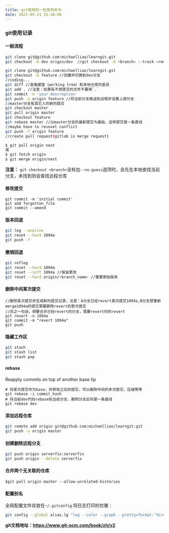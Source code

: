 ```yaml
---
title: git使用的一些常用命令
date: 2021-05-21 15:38:06
---
```



### git使用记录

#### 一般流程

```bash
git clone git@github.com:michaelliao/learngit.git
git checkout -b dev origin/dev  //git checkout -b <branch> --track <remote>/<branch>
```
```bash
git clone git@github.com:michaelliao/learngit.git
git checkout -b feature //创建并切换到dev分支
//coding...
git diff //查看硬盘（working tree）和本地仓库的差异
git add . //注意：如果有不想提交的文件不要用`.`
git commit -m 'your descroption'
git push -u origin feature //将当前分支推送到远程并设置上游分支
//master分支有其它人的新的提交
git checkout master
git pull origin master
git checkout feature
git rebase master //以master分支的最新提交为基础，这样提交是一条直线
//maybe have to resovel conflict
git push -f origin feature
//create pull request(gitlab is merge request)
```
```bash
$ git pull origin next
或
$ git fetch origin
$ git merge origin/next
```

**注意：** `git checkout <branch>`没有加`--no-guess`选项时，会先在本地查找当前分支，未找到则会查找远程仓库

#### 修改提交
```
git commit -m 'initial commit'
git add forgotten_file
git commit --amend
```

#### 版本回退
```bash
git log --oneline
git reset --hard 1094a
git push -f
```

#### 撤销回退
```bash
git reflog
git reset --hard 1094a
git reset --soft 1094a //保留更改
git reset --hard origin/<branch_name> //重置原始版本
```

#### 删除中间某次提交
```bsah
//删除某次提交并生成新的提交记录，注意：A分支已经revert某次提交1094a,B分支想重新merge1094a的提交需要删除revert的那次提交
//总之一句话，想要合并已经revert的分支，需要revert你的revert
git revert -n 1094a
git commit -m "revert 1094a"
git push
```

#### 隐藏工作区
```bash
git stash
git stash list
git stash pop
```

#### rebase
Reapply commits on top of another base tip

```
# 将某次提交作为base，并修改之后的提交，可以删除中间的多次提交，压缩等等
git rebase -i commit_hash
# 将当前dev代码rebase到当前分支，删除分支后将是一条直线
git rebase dev
```

#### 添加远程仓库
```bash
git remote add origin git@github.com:michaelliao/learngit.git
git push -u origin master
```

#### 创建删除远程分支
```bash
git push origin serverfix:serverfix
git push origin --delete serverfix
```

#### 合并两个无关联的仓库
```
$git pull origin master --allow-unrelated-histories
```

#### 配置别名
全局配置文件存放在`~/.gitconfig`
将日志打印的优雅：
```bash
git config --global alias.lg "log --color --graph --pretty=format:'%Cred%h%Creset -%C(yellow)%d%Creset %s %Cgreen(%cr) %C(bold blue)<%an>%Creset' --abbrev-commit"
```

**git文档地址：https://www.git-scm.com/book/zh/v2**

